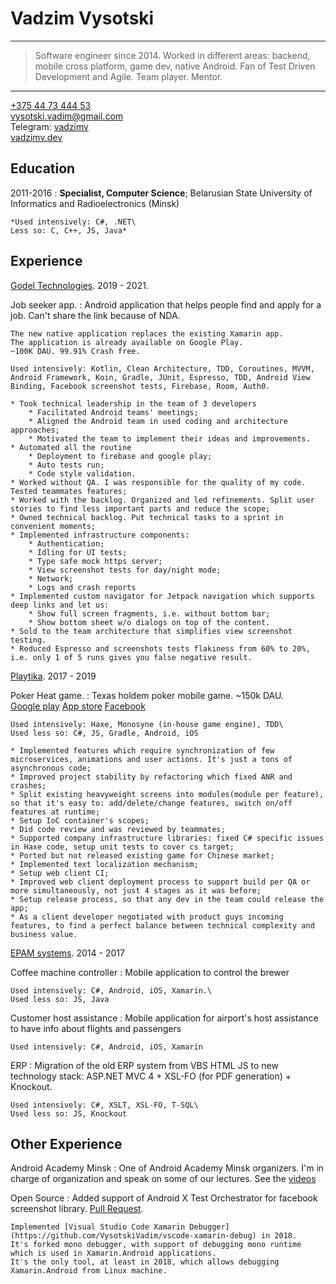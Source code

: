 Vadzim Vysotski
============

----

>  Software engineer since 2014.
>  Worked in different areas: backend, mobile cross platform, game dev, native Android.
>  Fan of Test Driven Development and Agile. Team player. Mentor.

----

[+375 44 73 444 53](tel:+375447344453) \
vysotski.vadim@gmail.com \
Telegram: [vadzimv](https://t.me/vadzimv/) \
[vadzimv.dev](https://vadzimv.dev/)

Education
---------

2011-2016
:   **Specialist, Computer Science**; Belarusian State University of Informatics and Radioelectronics (Minsk)

    *Used intensively: C#, .NET\
    Less so: C, C++, JS, Java*

Experience
----------

[Godel Technologies](https://www.godeltech.com/). 2019 - 2021.

Job seeker app. 
:   Android application that helps people find and apply for a job.
    Can't share the link because of NDA.

    The new native application replaces the existing Xamarin app.
    The application is already available on Google Play.
    ~100K DAU. 99.91% Crash free.

    Used intensively: Kotlin, Clean Architecture, TDD, Coroutines, MVVM, Android Framework, Koin, Gradle, JUnit, Espresso, TDD, Android View Binding, Facebook screenshot tests, Firebase, Room, Auth0.

    * Took technical leadership in the team of 3 developers
        * Facilitated Android teams' meetings;
        * Aligned the Android team in used coding and architecture approaches;
        * Motivated the team to implement their ideas and improvements.
    * Automated all the routine
        * Deployment to firebase and google play;
        * Auto tests run;
        * Code style validation.
    * Worked without QA. I was responsible for the quality of my code. Tested teammates features;
    * Worked with the backlog. Organized and led refinements. Split user stories to find less important parts and reduce the scope;
    * Owned technical backlog. Put technical tasks to a sprint in convenient moments;
    * Implemented infrastructure components:
        * Authentication;
        * Idling for UI tests;
        * Type safe mock https server;
        * View screenshot tests for day/night mode;
        * Network;
        * Logs and crash reports
    * Implemented custom navigator for Jetpack navigation which supports deep links and let us:
        * Show full screen fragments, i.e. without bottom bar;
        * Show bottom sheet w/o dialogs on top of the content.
    * Sold to the team architecture that simplifies view screenshot testing.
    * Reduced Espresso and screenshots tests flakiness from 60% to 20%, i.e. only 1 of 5 runs gives you false negative result.

[Playtika](https://www.playtika.com/). 2017 - 2019

Poker Heat game.
:   Texas holdem poker mobile game. ~150k DAU. \
    [Google play](https://play.google.com/store/apps/details?id=com.bigblueparrot.pokerfriends&hl=en&gl=US)
    [App store](https://apps.apple.com/us/app/poker-heat-texas-holdem-poker/id480523695)
    [Facebook](https://apps.facebook.com/pokerheat/)

    Used intensively: Haxe, Monosyne (in-house game engine), TDD\
    Used less so: C#, JS, Gradle, Android, iOS

    * Implemented features which require synchronization of few microservices, animations and user actions. It's just a tons of asynchronous code;
    * Improved project stability by refactoring which fixed ANR and crashes;
    * Split existing heavyweight screens into modules(module per feature), so that it's easy to: add/delete/change features, switch on/off features at runtime;
    * Setup IoC container's scopes;
    * Did code review and was reviewed by teammates;
    * Supported company infrastructure libraries: fixed C# specific issues in Haxe code, setup unit tests to cover cs target;
    * Ported but not released existing game for Chinese market;
    * Implemented text localization mechanism;
    * Setup web client CI;
    * Improved web client deployment process to support build per QA or more simultaneously, not just 4 stages as it was before;
    * Setup release process, so that any dev in the team could release the app;
    * As a client developer negotiated with product guys incoming features, to find a perfect balance between technical complexity and business value.

[EPAM systems](https://www.epam.com/). 2014 - 2017

Coffee machine controller
:   Mobile application to control the brewer

    Used intensively: C#, Android, iOS, Xamarin.\
    Used less so: JS, Java

Customer host assistance
:   Mobile application for airport's host assistance to have info about flights and passengers

    Used intensively: C#, Android, iOS, Xamarin

ERP
:   Migration of the old ERP system from VBS HTML JS to new technology stack: ASP.NET MVC 4 + XSL-FO (for PDF generation) + Knockout.

    Used intensively: C#, XSLT, XSL-FO, T-SQL\
    Used less so: JS, Knockout


Other Experience
--------------------

Android Academy Minsk
:   One of Android Academy Minsk organizers.
    I'm in charge of organization and speak on some of our lectures.
    See the [videos](https://youtube.com/playlist?list=PLUxHOqbz8qZ2OL9QNU6A6pRP-Nmke3OyT)

Open Source
:   Added support of Android X Test Orchestrator for facebook screenshot library.
    [Pull Request](https://github.com/facebook/screenshot-tests-for-android/pull/264).

    Implemented [Visual Studio Code Xamarin Debugger](https://github.com/VysotskiVadim/vscode-xamarin-debug) in 2018.
    It's forked mono debugger, with support of debugging mono runtime which is used in Xamarin.Android applications.
    It's the only tool, at least in 2018, which allows debugging Xamarin.Android from Linux machine.
